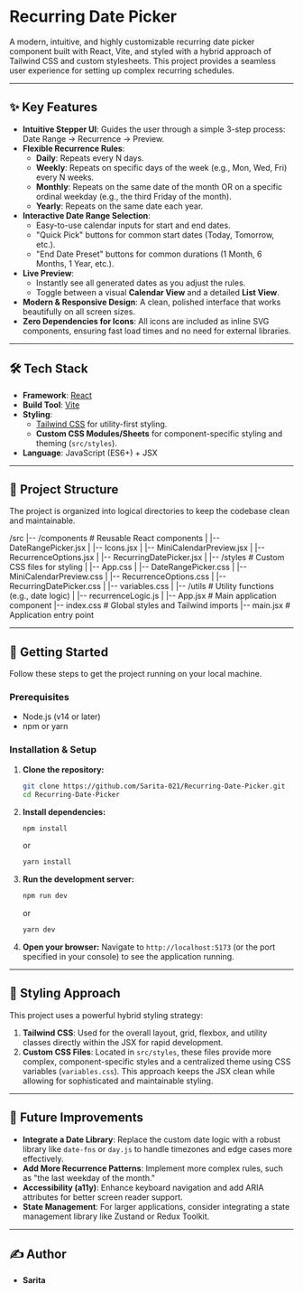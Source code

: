 # Recurring Date Picker

A modern, intuitive, and highly customizable recurring date picker component built with React, Vite, and styled with a hybrid approach of Tailwind CSS and custom stylesheets. This project provides a seamless user experience for setting up complex recurring schedules.

---

## ✨ Key Features

* **Intuitive Stepper UI**: Guides the user through a simple 3-step process: Date Range -> Recurrence -> Preview.
* **Flexible Recurrence Rules**:
    * **Daily**: Repeats every N days.
    * **Weekly**: Repeats on specific days of the week (e.g., Mon, Wed, Fri) every N weeks.
    * **Monthly**: Repeats on the same date of the month OR on a specific ordinal weekday (e.g., the third Friday of the month).
    * **Yearly**: Repeats on the same date each year.
* **Interactive Date Range Selection**:
    * Easy-to-use calendar inputs for start and end dates.
    * "Quick Pick" buttons for common start dates (Today, Tomorrow, etc.).
    * "End Date Preset" buttons for common durations (1 Month, 6 Months, 1 Year, etc.).
* **Live Preview**:
    * Instantly see all generated dates as you adjust the rules.
    * Toggle between a visual **Calendar View** and a detailed **List View**.
* **Modern & Responsive Design**: A clean, polished interface that works beautifully on all screen sizes.
* **Zero Dependencies for Icons**: All icons are included as inline SVG components, ensuring fast load times and no need for external libraries.

---

## 🛠️ Tech Stack

* **Framework**: [React](https://reactjs.org/)
* **Build Tool**: [Vite](https://vitejs.dev/)
* **Styling**:
    * [Tailwind CSS](https://tailwindcss.com/) for utility-first styling.
    * **Custom CSS Modules/Sheets** for component-specific styling and theming (`src/styles`).
* **Language**: JavaScript (ES6+) + JSX

---

## 📂 Project Structure

The project is organized into logical directories to keep the codebase clean and maintainable.


/src
|-- /components          # Reusable React components
|   |-- DateRangePicker.jsx
|   |-- Icons.jsx
|   |-- MiniCalendarPreview.jsx
|   |-- RecurrenceOptions.jsx
|   |-- RecurringDatePicker.jsx
|
|-- /styles              # Custom CSS files for styling
|   |-- App.css
|   |-- DateRangePicker.css
|   |-- MiniCalendarPreview.css
|   |-- RecurrenceOptions.css
|   |-- RecurringDatePicker.css
|   |-- variables.css
|
|-- /utils               # Utility functions (e.g., date logic)
|   |-- recurrenceLogic.js
|
|-- App.jsx              # Main application component
|-- index.css            # Global styles and Tailwind imports
|-- main.jsx             # Application entry point


---

## 🚀 Getting Started

Follow these steps to get the project running on your local machine.

### Prerequisites

* Node.js (v14 or later)
* npm or yarn

### Installation & Setup

1.  **Clone the repository:**
    ```bash
    git clone https://github.com/Sarita-021/Recurring-Date-Picker.git
    cd Recurring-Date-Picker
    ```

2.  **Install dependencies:**
    ```bash
    npm install
    ```
    or
    ```bash
    yarn install
    ```

3.  **Run the development server:**
    ```bash
    npm run dev
    ```
    or
    ```bash
    yarn dev
    ```

4.  **Open your browser:**
    Navigate to `http://localhost:5173` (or the port specified in your console) to see the application running.

---

## 🎨 Styling Approach

This project uses a powerful hybrid styling strategy:

1.  **Tailwind CSS**: Used for the overall layout, grid, flexbox, and utility classes directly within the JSX for rapid development.
2.  **Custom CSS Files**: Located in `src/styles`, these files provide more complex, component-specific styles and a centralized theme using CSS variables (`variables.css`). This approach keeps the JSX clean while allowing for sophisticated and maintainable styling.

---

## 🔮 Future Improvements

* **Integrate a Date Library**: Replace the custom date logic with a robust library like `date-fns` or `day.js` to handle timezones and edge cases more effectively.
* **Add More Recurrence Patterns**: Implement more complex rules, such as "the last weekday of the month."
* **Accessibility (a11y)**: Enhance keyboard navigation and add ARIA attributes for better screen reader support.
* **State Management**: For larger applications, consider integrating a state management library like Zustand or Redux Toolkit.

---

## ✍️ Author

* **Sarita**
